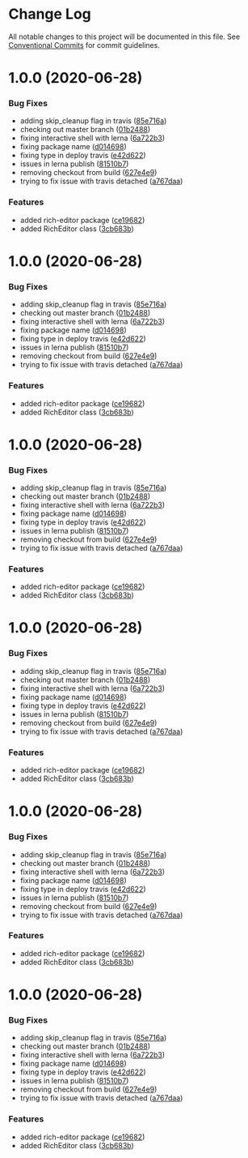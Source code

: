 # Change Log

All notable changes to this project will be documented in this file.
See [Conventional Commits](https://conventionalcommits.org) for commit guidelines.

<a name="1.0.0"></a>
# 1.0.0 (2020-06-28)


### Bug Fixes

* adding skip_cleanup flag in travis ([85e716a](https://github.com/opllama2/op-lib/commit/85e716a))
* checking out master branch ([01b2488](https://github.com/opllama2/op-lib/commit/01b2488))
* fixing interactive shell with lerna ([6a722b3](https://github.com/opllama2/op-lib/commit/6a722b3))
* fixing package name ([d014698](https://github.com/opllama2/op-lib/commit/d014698))
* fixing type in deploy travis ([e42d622](https://github.com/opllama2/op-lib/commit/e42d622))
* issues in lerna publish ([81510b7](https://github.com/opllama2/op-lib/commit/81510b7))
* removing checkout from build ([627e4e9](https://github.com/opllama2/op-lib/commit/627e4e9))
* trying to fix issue with travis detached ([a767daa](https://github.com/opllama2/op-lib/commit/a767daa))


### Features

* added rich-editor package ([ce19682](https://github.com/opllama2/op-lib/commit/ce19682))
* added RichEditor class ([3cb683b](https://github.com/opllama2/op-lib/commit/3cb683b))




<a name="1.0.0"></a>
# 1.0.0 (2020-06-28)


### Bug Fixes

* adding skip_cleanup flag in travis ([85e716a](https://github.com/opllama2/op-lib/commit/85e716a))
* checking out master branch ([01b2488](https://github.com/opllama2/op-lib/commit/01b2488))
* fixing interactive shell with lerna ([6a722b3](https://github.com/opllama2/op-lib/commit/6a722b3))
* fixing package name ([d014698](https://github.com/opllama2/op-lib/commit/d014698))
* fixing type in deploy travis ([e42d622](https://github.com/opllama2/op-lib/commit/e42d622))
* issues in lerna publish ([81510b7](https://github.com/opllama2/op-lib/commit/81510b7))
* removing checkout from build ([627e4e9](https://github.com/opllama2/op-lib/commit/627e4e9))
* trying to fix issue with travis detached ([a767daa](https://github.com/opllama2/op-lib/commit/a767daa))


### Features

* added rich-editor package ([ce19682](https://github.com/opllama2/op-lib/commit/ce19682))
* added RichEditor class ([3cb683b](https://github.com/opllama2/op-lib/commit/3cb683b))




<a name="1.0.0"></a>
# 1.0.0 (2020-06-28)


### Bug Fixes

* adding skip_cleanup flag in travis ([85e716a](https://github.com/opllama2/op-lib/commit/85e716a))
* checking out master branch ([01b2488](https://github.com/opllama2/op-lib/commit/01b2488))
* fixing interactive shell with lerna ([6a722b3](https://github.com/opllama2/op-lib/commit/6a722b3))
* fixing package name ([d014698](https://github.com/opllama2/op-lib/commit/d014698))
* fixing type in deploy travis ([e42d622](https://github.com/opllama2/op-lib/commit/e42d622))
* issues in lerna publish ([81510b7](https://github.com/opllama2/op-lib/commit/81510b7))
* removing checkout from build ([627e4e9](https://github.com/opllama2/op-lib/commit/627e4e9))
* trying to fix issue with travis detached ([a767daa](https://github.com/opllama2/op-lib/commit/a767daa))


### Features

* added rich-editor package ([ce19682](https://github.com/opllama2/op-lib/commit/ce19682))
* added RichEditor class ([3cb683b](https://github.com/opllama2/op-lib/commit/3cb683b))




<a name="1.0.0"></a>
# 1.0.0 (2020-06-28)


### Bug Fixes

* adding skip_cleanup flag in travis ([85e716a](https://github.com/opllama2/op-lib/commit/85e716a))
* checking out master branch ([01b2488](https://github.com/opllama2/op-lib/commit/01b2488))
* fixing interactive shell with lerna ([6a722b3](https://github.com/opllama2/op-lib/commit/6a722b3))
* fixing package name ([d014698](https://github.com/opllama2/op-lib/commit/d014698))
* fixing type in deploy travis ([e42d622](https://github.com/opllama2/op-lib/commit/e42d622))
* issues in lerna publish ([81510b7](https://github.com/opllama2/op-lib/commit/81510b7))
* removing checkout from build ([627e4e9](https://github.com/opllama2/op-lib/commit/627e4e9))
* trying to fix issue with travis detached ([a767daa](https://github.com/opllama2/op-lib/commit/a767daa))


### Features

* added rich-editor package ([ce19682](https://github.com/opllama2/op-lib/commit/ce19682))
* added RichEditor class ([3cb683b](https://github.com/opllama2/op-lib/commit/3cb683b))




<a name="1.0.0"></a>
# 1.0.0 (2020-06-28)


### Bug Fixes

* adding skip_cleanup flag in travis ([85e716a](https://github.com/opllama2/op-lib/commit/85e716a))
* checking out master branch ([01b2488](https://github.com/opllama2/op-lib/commit/01b2488))
* fixing interactive shell with lerna ([6a722b3](https://github.com/opllama2/op-lib/commit/6a722b3))
* fixing package name ([d014698](https://github.com/opllama2/op-lib/commit/d014698))
* fixing type in deploy travis ([e42d622](https://github.com/opllama2/op-lib/commit/e42d622))
* issues in lerna publish ([81510b7](https://github.com/opllama2/op-lib/commit/81510b7))
* removing checkout from build ([627e4e9](https://github.com/opllama2/op-lib/commit/627e4e9))
* trying to fix issue with travis detached ([a767daa](https://github.com/opllama2/op-lib/commit/a767daa))


### Features

* added rich-editor package ([ce19682](https://github.com/opllama2/op-lib/commit/ce19682))
* added RichEditor class ([3cb683b](https://github.com/opllama2/op-lib/commit/3cb683b))




<a name="1.0.0"></a>
# 1.0.0 (2020-06-28)


### Bug Fixes

* adding skip_cleanup flag in travis ([85e716a](https://github.com/opllama2/op-lib/commit/85e716a))
* checking out master branch ([01b2488](https://github.com/opllama2/op-lib/commit/01b2488))
* fixing interactive shell with lerna ([6a722b3](https://github.com/opllama2/op-lib/commit/6a722b3))
* fixing package name ([d014698](https://github.com/opllama2/op-lib/commit/d014698))
* fixing type in deploy travis ([e42d622](https://github.com/opllama2/op-lib/commit/e42d622))
* issues in lerna publish ([81510b7](https://github.com/opllama2/op-lib/commit/81510b7))
* removing checkout from build ([627e4e9](https://github.com/opllama2/op-lib/commit/627e4e9))
* trying to fix issue with travis detached ([a767daa](https://github.com/opllama2/op-lib/commit/a767daa))


### Features

* added rich-editor package ([ce19682](https://github.com/opllama2/op-lib/commit/ce19682))
* added RichEditor class ([3cb683b](https://github.com/opllama2/op-lib/commit/3cb683b))
